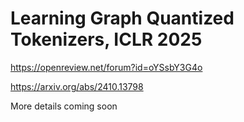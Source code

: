 # Learning Graph Quantized Tokenizers, ICLR 2025

https://openreview.net/forum?id=oYSsbY3G4o

https://arxiv.org/abs/2410.13798

More details coming soon